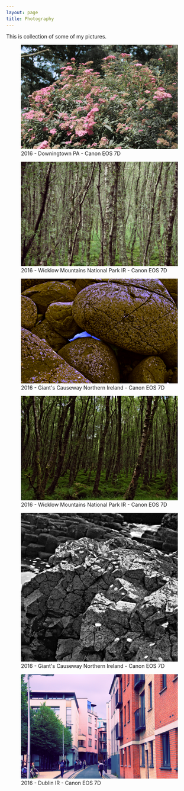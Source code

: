 ```yaml
---
layout: page
title: Photography
---
```


This is collection of some of my pictures.

<figure class="hero">
	<div class="media media-3-2">
		<img src="/assets/photos/IMG_8114.jpg">
	</div>
	<figcaption>2016 - Downingtown PA - Canon EOS 7D</figcaption>
</figure>

<figure class="hero">
	<div class="media media-3-2">
		<img src="/assets/photos/IMG_8461.jpg">
	</div>
	<figcaption>2016 - Wicklow Mountains National Park IR - Canon EOS 7D</figcaption>
</figure>

<figure class="hero">
	<div class="media media-3-2">
		<img src="/assets/photos/IMG_8358.jpg">
	</div>
	<figcaption>2016 - Giant's Causeway Northern Ireland - Canon EOS 7D</figcaption>
</figure>

<figure class="hero">
	<div class="media media-3-2">
		<img src="/assets/photos/IMG_8456.jpg">
	</div>
	<figcaption>2016 - Wicklow Mountains National Park IR - Canon EOS 7D</figcaption>
</figure>

<figure class="hero">
	<div class="media media">
		<img src="/assets/photos/IMG_8386.jpg">
	</div>
	<figcaption>2016 - Giant's Causeway Northern Ireland - Canon EOS 7D</figcaption>
</figure>

<figure class="hero">
	<div class="media media-3-2">
		<img src="/assets/photos/IMG_8478.jpg">
	</div>
	<figcaption>2016 - Dublin IR - Canon EOS 7D</figcaption>
</figure>

